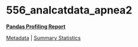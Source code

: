 # 556_analcatdata_apnea2

[**Pandas Profiling Report**](https://epistasislab.github.io/penn-ml-benchmarks/profile/556_analcatdata_apnea2.html)

[Metadata](metadata.yaml) | [Summary Statistics](summary_stats.csv)


